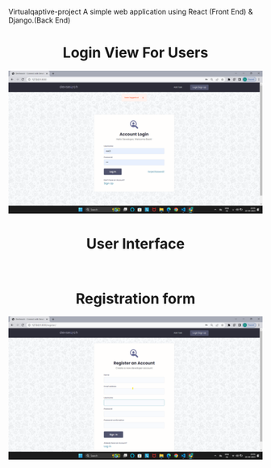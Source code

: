 Virtualqaptive-project
A simple web application using React (Front End) & Django.(Back End)    


<h1 align="center"> Login View For Users </h1>

<img src="Screenshot 2023-04-22 220112.png" />

<h1 align="center">User Interface</h1>

<img scr="Screenshot 2023-04-22 215938.png" />

<h1 align="center">Registration form</h1>

<img src="Screenshot 2023-04-22 220159.png" />
